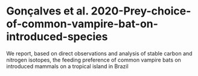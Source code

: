 # Gonçalves et al. 2020-Prey-choice-of-common-vampire-bat-on-introduced-species
We report, based on direct observations and analysis of stable carbon and nitrogen isotopes, the feeding preference of common vampire bats on introduced mammals on a tropical island in Brazil
